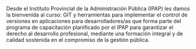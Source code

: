 Desde el Instituto Provincial de la Administración Pública (IPAP) les damos la bienvenida al curso: GIT y herramientas para implementar el control de versiones en aplicaciones para desarrolladores/as que forma parte del programa de capacitación planificado por el IPAP para garantizar el derecho al desarrollo profesional, mediante una formación integral y de calidad sostenida en el compromiso de la gestión pública. 
